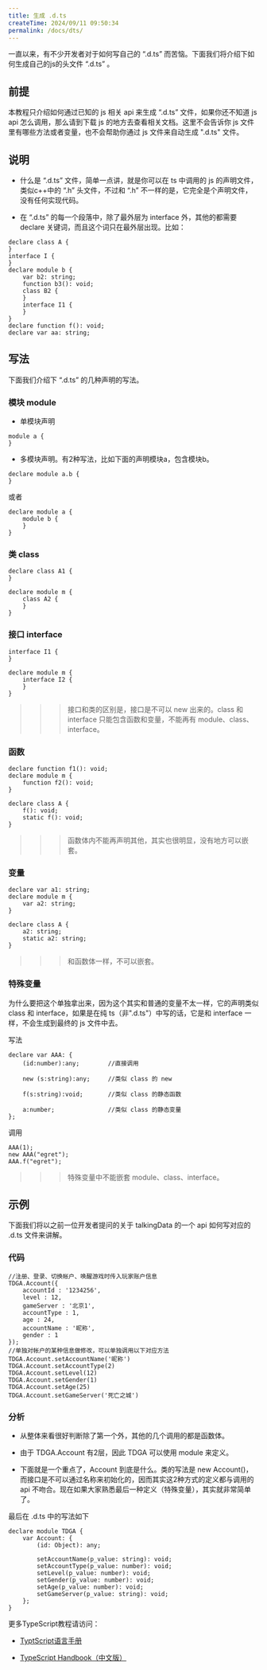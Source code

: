 ```yaml
---
title: 生成 .d.ts
createTime: 2024/09/11 09:50:34
permalink: /docs/dts/
---
```

一直以来，有不少开发者对于如何写自己的 “.d.ts” 而苦恼。下面我们将介绍下如何生成自己的js的头文件 “.d.ts” 。

## 前提

本教程只介绍如何通过已知的 js 相关 api 来生成 “.d.ts” 文件，如果你还不知道 js api 怎么调用，那么请到下载 js 的地方去查看相关文档。这里不会告诉你 js 文件里有哪些方法或者变量，也不会帮助你通过 js 文件来自动生成 ".d.ts" 文件。

## 说明

* 什么是 “.d.ts” 文件，简单一点讲，就是你可以在 ts 中调用的 js 的声明文件，类似c++中的 “.h” 头文件，不过和 “.h” 不一样的是，它完全是个声明文件，没有任何实现代码。

* 在 “.d.ts” 的每一个段落中，除了最外层为 interface 外，其他的都需要 declare 关键词，而且这个词只在最外层出现。比如：

~~~
declare class A {
}
interface I {
}
declare module b {
    var b2: string;
    function b3(): void;
    class B2 {
    }
    interface I1 {
    }
}
declare function f(): void;
declare var aa: string;
~~~


## 写法
下面我们介绍下 “.d.ts” 的几种声明的写法。

### 模块 module

* 单模块声明

~~~
module a {
}
~~~

* 多模块声明。有2种写法，比如下面的声明模块a，包含模块b。

~~~
declare module a.b {
}
~~~

或者

~~~
declare module a {
    module b {
    }
}
~~~

### 类 class 

~~~
declare class A1 {
}

declare module m {
    class A2 {
    }
}
~~~

### 接口 interface

~~~
interface I1 {
}

declare module m {
    interface I2 {
    }
}
~~~

>>> 接口和类的区别是，接口是不可以 new 出来的。class 和 interface 只能包含函数和变量，不能再有 module、class、interface。

### 函数

~~~
declare function f1(): void;
declare module m {
    function f2(): void;
}

declare class A {
    f(): void;
    static f(): void;
}

~~~

>>> 函数体内不能再声明其他，其实也很明显，没有地方可以嵌套。

### 变量

~~~
declare var a1: string;
declare module m {
    var a2: string;
}

declare class A {
    a2: string;
    static a2: string;
}

~~~

>>> 和函数体一样，不可以嵌套。

### 特殊变量
为什么要把这个单独拿出来，因为这个其实和普通的变量不太一样，它的声明类似 class 和 interface，如果是在纯 ts（非".d.ts"）中写的话，它是和 interface 一样，不会生成到最终的 js 文件中去。

写法

~~~
declare var AAA: {
	(id:number):any;		//直接调用
    
	new (s:string):any; 	//类似 class 的 new
	
	f(s:string):void;		//类似 class 的静态函数
	
	a:number;				//类似 class 的静态变量
};
~~~

调用

~~~
AAA(1);
new AAA("egret");
AAA.f("egret");
~~~

>>> 特殊变量中不能嵌套 module、class、interface。

## 示例

下面我们将以之前一位开发者提问的关于 talkingData 的一个 api 如何写对应的 .d.ts 文件来讲解。

### 代码

~~~
//注册、登录、切换帐户、唤醒游戏时传入玩家账户信息
TDGA.Account({
    accountId : '1234256',
    level : 12,
    gameServer : '北京1',
    accountType : 1,
    age : 24,
    accountName : '昵称',
    gender : 1
});
//单独对帐户的某种信息做修改，可以单独调用以下对应方法
TDGA.Account.setAccountName('昵称')
TDGA.Account.setAccountType(2)
TDGA.Account.setLevel(12)
TDGA.Account.setGender(1)
TDGA.Account.setAge(25)
TDGA.Account.setGameServer('死亡之城')
~~~

### 分析

* 从整体来看很好判断除了第一个外，其他的几个调用的都是函数体。
 
* 由于 TDGA.Account 有2层，因此 TDGA 可以使用 module 来定义。
 
* 下面就是一个重点了，Account 到底是什么。类的写法是 new Account()，而接口是不可以通过名称来初始化的，因而其实这2种方式的定义都与调用的 api 不吻合。现在如果大家熟悉最后一种定义（特殊变量），其实就非常简单了。

最后在 .d.ts 中的写法如下

~~~
declare module TDGA {
    var Account: {
        (id: Object): any;
        
        setAccountName(p_value: string): void;
        setAccountType(p_value: number): void;
        setLevel(p_value: number): void;
        setGender(p_value: number): void;
        setAge(p_value: number): void;
        setGameServer(p_value: string): void;
    };
}
~~~

更多TypeScript教程请访问：

* [TyptScript语言手册](http://bbs.egret.com/thread-1441-1-1.html)

* [TypeScript Handbook（中文版）](https://www.gitbook.com/book/zhongsp/typescript-handbook/details)
